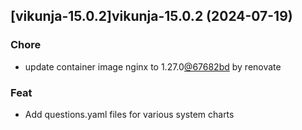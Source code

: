 

## [vikunja-15.0.2]vikunja-15.0.2 (2024-07-19)

### Chore



- update container image nginx to 1.27.0[@67682bd](https://github.com/67682bd) by renovate

### Feat



- Add questions.yaml files for various system charts